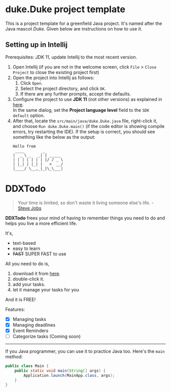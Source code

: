 # duke.Duke project template

This is a project template for a greenfield Java project. It's named after the Java mascot _Duke_. Given below are instructions on how to use it.

## Setting up in Intellij

Prerequisites: JDK 11, update Intellij to the most recent version.

1. Open Intellij (if you are not in the welcome screen, click `File` > `Close Project` to close the existing project first)
1. Open the project into Intellij as follows:
   1. Click `Open`.
   1. Select the project directory, and click `OK`.
   1. If there are any further prompts, accept the defaults.
1. Configure the project to use **JDK 11** (not other versions) as explained in [here](https://www.jetbrains.com/help/idea/sdk.html#set-up-jdk).<br>
   In the same dialog, set the **Project language level** field to the `SDK default` option.
3. After that, locate the `src/main/java/duke.Duke.java` file, right-click it, and choose `Run duke.Duke.main()` (if the code editor is showing compile errors, try restarting the IDE). If the setup is correct, you should see something like the below as the output:
   ```
   Hello from
    ____        _        
   |  _ \ _   _| | _____ 
   | | | | | | | |/ / _ \
   | |_| | |_| |   <  __/
   |____/ \__,_|_|\_\___|
   ```

# DDXTodo

> Your time is limited, so don't waste it living someone else's life. - [Steve Jobs](https://news.stanford.edu/2005/06/14/jobs-061505/#:~:text=Your%20time%20is%20limited%2C%20so,follow%20your%20heart%20and%20intuition.)

**DDXTodo** frees your mind of having to remember things you need to do and helps you live a more efficient life.

 It's,
- text-based
- easy to learn
- ~~FAST~~ SUPER FAST to use

All you need to do is,

1. download it from [here](https://github.com/ddx-510/ip/releases/tag/A-Jar).
2. double-click it.
3. add your tasks.
4. let it manage your tasks for you 

And it is FREE!

Features:

- [x]  Managing tasks
- [x]  Managing deadlines
- [x]  Event Reminders
- [ ] Categorize tasks (Coming soon)

---

If you Java programmer, you can use it to practice Java too. Here's the `main` method:

``` java
public class Main {
    public static void main(String[] args) {
        Application.launch(MainApp.class, args);
    }
}
```
